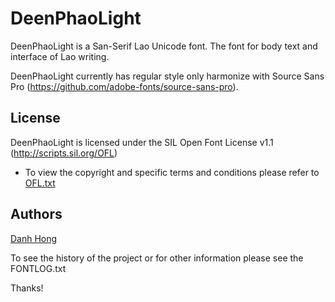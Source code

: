 ﻿DeenPhaoLight
======================


DeenPhaoLight is a San-Serif Lao Unicode font. The font for body text and interface of Lao writing.

DeenPhaoLight currently has regular style only harmonize with Source Sans Pro (<https://github.com/adobe-fonts/source-sans-pro>).

## License


DeenPhaoLight is licensed under the SIL Open Font License v1.1 (<http://scripts.sil.org/OFL>)


- To view the copyright and specific terms and conditions please refer to [OFL.txt](https://github.com/khmertype/DeenPhaoLight/blob/master/OFL.txt)




## Authors

[Danh Hong](http://www.khmertype.org)

To see the history of the project or for other information please see the FONTLOG.txt 



Thanks!
